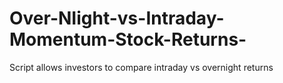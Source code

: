 # Over-NIight-vs-Intraday-Momentum-Stock-Returns-
Script allows  investors to compare intraday vs overnight returns 

